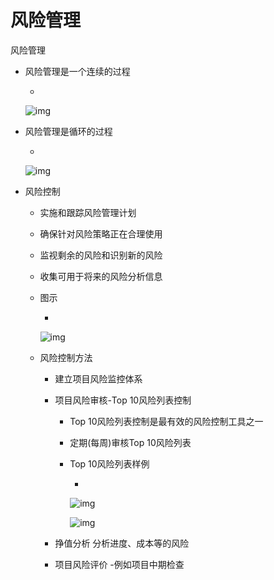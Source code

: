 # 风险管理

风险管理

- 风险管理是一个连续的过程

  - 

    ![img](https://img1.zlogs.net/20/20200117222429.png)

- 风险管理是循环的过程

  - 

    ![img](https://img1.zlogs.net/20/20200117222430.png)

- 风险控制

  - 实施和跟踪风险管理计划

  - 确保针对风险策略正在合理使用

  - 监视剩余的风险和识别新的风险

  - 收集可用于将来的风险分析信息

  - 图示

    - 

      ![img](https://img1.zlogs.net/20/20200117222431.png)

  - 风险控制方法

    - 建立项目风险监控体系

    - 项目风险审核-Top 10风险列表控制

      - Top 10风险列表控制是最有效的风险控制工具之一

      - 定期(每周)审核Top 10风险列表

      - Top 10风险列表样例

        - 

          ![img](https://img1.zlogs.net/20/20200117222432.png)

          ![img](https://img1.zlogs.net/20/20200117222433.png)

    - 挣值分析
      分析进度、成本等的风险

    - 项目风险评价 -例如项目中期检查